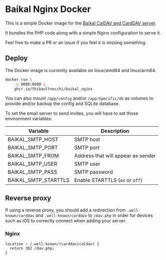 # Baikal Nginx Docker

This is a simple Docker image for the [Baïkal CalDAV and CardDAV server](https://github.com/sabre-io/Baikal).

It bundles the PHP code along with a simple Nginx configuration to serve it.

Feel free to make a PR or an issue if you feel it is missing something.

## Deploy

The Docker image is currently available on linux/amd64 and linux/arm64.

```bash
docker run \
	-p 8080:8080 \
	ghcr.io/thibaultnocchi/baikal_nginx
```

You can also mount `/app/config` and/or `/app/Specific/db` as volumes to provide and/or backup the config and SQLite database.

To set the email server to send invites, you will have to set those environment variables:

| Variable             | Description                        |
| -------------------- | ---------------------------------- |
| BAIKAL_SMTP_HOST     | SMTP host                          |
| BAIKAL_SMTP_PORT     | SMTP port                          |
| BAIKAL_SMTP_FROM     | Address that will appear as sender |
| BAIKAL_SMTP_USER     | SMTP user                          |
| BAIKAL_SMTP_PASS     | SMTP password                      |
| BAIKAL_SMTP_STARTTLS | Enable STARTTLS (`on` or `off`)    |

## Reverse proxy

If using a reverse proxy, you should add a redirection from `.well-known/carddav` and `.well-known/carddav` to `/dav.php` in order for devices such as iOS to correctly connect when adding your server.

### Nginx

```nginx
location ~ /.well-known/(carddav|caldav) {
  return 302 /dav.php;
}
```
